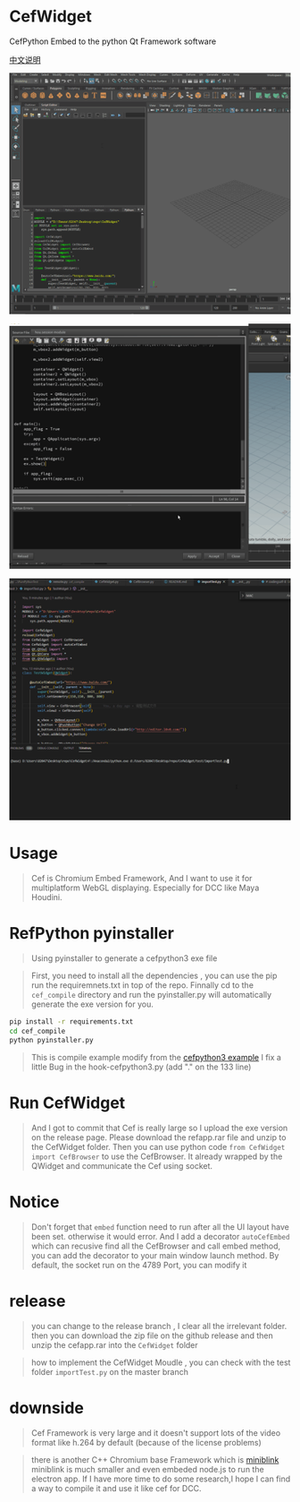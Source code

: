 # CefWidget
CefPython Embed to the python Qt Framework software

[中文说明](https://blog.l0v0.com/posts/d2b44b01.html)

![maya](img/maya.gif)

![houdini](img/houdini.gif)

![python](img/python.gif)


# Usage

> Cef is Chromium Embed Framework, And I want to use it for multiplatform WebGL displaying.
> Especially for DCC like Maya Houdini. 

# RefPython pyinstaller

> Using pyinstaller to generate a cefpython3 exe file

> First, you need to install all the dependencies , you can use the pip run the requiremnets.txt in top of the repo.
> Finnally cd to the `cef_compile` directory and run the pyinstaller.py will automatically generate the exe version for you.

```bash
pip install -r requirements.txt
cd cef_compile
python pyinstaller.py
```

> This is compile example modify from the [cefpython3 example](https://github.com/cztomczak/cefpython/blob/master/examples/pyinstaller/README-pyinstaller.md)
> I fix a little Bug in the hook-cefpython3.py (add "." on the 133 line)

# Run CefWidget

> And I got to commit that Cef is really large so I upload the exe version on the release page.
> Please download the refapp.rar file and unzip to the CefWidget folder.
> Then you can use python code `from CefWidget import CefBrowser` to use the CefBrowser.
> It already wrapped by the QWidget and communicate the Cef using socket. 

# Notice

> Don't forget that `embed` function need to run after all the UI layout have been set. otherwise it would error.
> And I add a decorator `autoCefEmbed` which can recusive find all the CefBrowser and call embed method, you can add the decorator to your main window launch method. 
> By default, the socket run on the 4789 Port, you can modify it 


# release

> you can change to the release branch , I clear all the irrelevant folder.
> then you can download the zip file on the github release and then unzip the cefapp.rar into the `CefWidget` folder

> how to implement the CefWidget Moudle , you can check with the test folder `importTest.py` on the master branch


# downside

> Cef Framework is very large and it doesn't support lots of the video format like h.264 by default (because of the license problems)

> there is another C++ Chromium base Framework which is [miniblink](https://github.com/weolar/miniblink49)
> miniblink is much smaller and even embeded node.js to run the electron app.
> If I have more time to do some research,I hope I can find a way to compile it and use it like cef for DCC. 